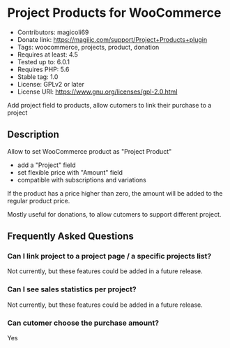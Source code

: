 # Project Products for WooCommerce
* Contributors: magicoli69
* Donate link: https://magiiic.com/support/Project+Products+plugin
* Tags: woocommerce, projects, product, donation
* Requires at least: 4.5
* Tested up to: 6.0.1
* Requires PHP: 5.6
* Stable tag: 1.0
* License: GPLv2 or later
* License URI: https://www.gnu.org/licenses/gpl-2.0.html

Add project field to products, allow cutomers to link their purchase to a project

## Description

Allow to set WooCommerce product as "Project Product"

* add a "Project" field
* set flexible price with "Amount" field
* compatible with subscriptions and variations

If the product has a price higher than zero, the amount will be added to the regular product price.

Mostly useful for donations, to allow cutomers to support different project.

## Frequently Asked Questions

### Can I link project to a project page / a specific projects list?

Not currently, but these features could be added in a future release.

### Can I see sales statistics per project?

Not currently, but these features could be added in a future release.

### Can cutomer choose the purchase amount?

Yes

